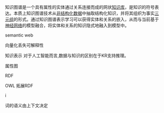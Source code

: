 知识图谱是一个具有属性的实体通过关系连接而成的网状[知识库](https://www.zhihu.com/search?q=知识库&search_source=Entity&hybrid_search_source=Entity&hybrid_search_extra={"sourceType"%3A"answer"%2C"sourceId"%3A1758435012})，是知识的符号表达。本质上知识图谱技术从[非结构化数据](https://www.zhihu.com/search?q=非结构化数据&search_source=Entity&hybrid_search_source=Entity&hybrid_search_extra={"sourceType"%3A"answer"%2C"sourceId"%3A1758435012})中抽取结构化知识，并将其组织为事实[三元组](https://www.zhihu.com/search?q=三元组&search_source=Entity&hybrid_search_source=Entity&hybrid_search_extra={"sourceType"%3A"answer"%2C"sourceId"%3A1758435012})的形式。通过知识图谱表示学习可以获得实体和关系的嵌入，从而与当前基于[神经网络](https://www.zhihu.com/search?q=神经网络&search_source=Entity&hybrid_search_source=Entity&hybrid_search_extra={"sourceType"%3A"answer"%2C"sourceId"%3A1758435012})的模型融合，将实体和关系的知识隐式地融入到模型中。

semantic web

向量化丢失可解释性

知识表示 对于人工智能而言,数据与知识的区别在于KR支持推理。



属性图

RDF

OWL 拓展RDF 

i

词的语义由上下文决定